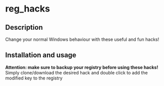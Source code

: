 # reg_hacks

## Description
Change your normal Windows behaviour with these useful and fun hacks!

## Installation and usage
**Attention: make sure to backup your registry before using these hacks!**  
Simply clone/download the desired hack and double click to add the modified key to the registry
